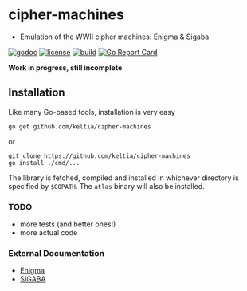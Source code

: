 # cipher-machines

* Emulation of the WWII cipher machines: Enigma & Sigaba

[![godoc](https://img.shields.io/badge/godoc-reference-blue.svg?style=flat)](https://godoc.org/github.com/keltia/cipher-machines) [![license](https://img.shields.io/badge/license-MIT-red.svg?style=flat)](https://raw.githubusercontent.com/keltia/cipher-machines/master/LICENSE) [![build](https://img.shields.io/travis/keltia/cipher-machines.svg?style=flat)](https://travis-ci.org/keltia/cipher-machines) [![Go Report Card](https://goreportcard.com/badge/github.com/keltia/cipher-machines)](https://goreportcard.com/report/github.com/keltia/cipher-machines)


**Work in progress, still incomplete**

## Installation

  Like many Go-based tools, installation is very easy
  
    go get github.com/keltia/cipher-machines

  or
  
    git clone https://github.com/keltia/cipher-machines
    go install ./cmd/...
    
  The library is fetched, compiled and installed in whichever directory is specified by `$GOPATH`.  The `atlas` binary will also be installed. 

### TODO

- more tests (and better ones!)
- more actual code

### External Documentation

  - [Enigma](https://en.wikipedia.org/wiki/Enigma_machine)
  - [SIGABA](https://en.wikipedia.org/wiki/SIGABA)
